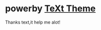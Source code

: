 # powerby [TeXt Theme](https://github.com/kitian616/jekyll-TeXt-theme)

Thanks text,it help me alot!